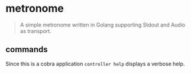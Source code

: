 # metronome

> A simple metronome written in Golang supporting Stdout and Audio as transport.

## commands

Since this is a cobra application `controller help` displays a verbose help.

